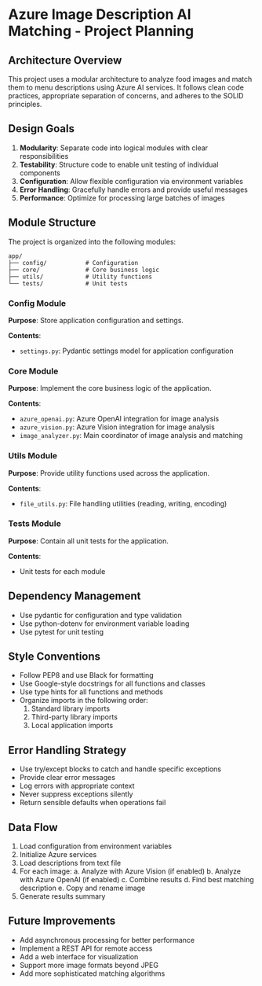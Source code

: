# Azure Image Description AI Matching - Project Planning

## Architecture Overview

This project uses a modular architecture to analyze food images and match them to menu descriptions using Azure AI services. It follows clean code practices, appropriate separation of concerns, and adheres to the SOLID principles.

## Design Goals

1. **Modularity**: Separate code into logical modules with clear responsibilities
2. **Testability**: Structure code to enable unit testing of individual components
3. **Configuration**: Allow flexible configuration via environment variables
4. **Error Handling**: Gracefully handle errors and provide useful messages
5. **Performance**: Optimize for processing large batches of images

## Module Structure

The project is organized into the following modules:

```
app/
├── config/           # Configuration
├── core/             # Core business logic
├── utils/            # Utility functions
└── tests/            # Unit tests
```

### Config Module

**Purpose**: Store application configuration and settings.

**Contents**:
- `settings.py`: Pydantic settings model for application configuration

### Core Module

**Purpose**: Implement the core business logic of the application.

**Contents**:
- `azure_openai.py`: Azure OpenAI integration for image analysis
- `azure_vision.py`: Azure Vision integration for image analysis
- `image_analyzer.py`: Main coordinator of image analysis and matching

### Utils Module

**Purpose**: Provide utility functions used across the application.

**Contents**:
- `file_utils.py`: File handling utilities (reading, writing, encoding)

### Tests Module

**Purpose**: Contain all unit tests for the application.

**Contents**:
- Unit tests for each module

## Dependency Management

- Use pydantic for configuration and type validation
- Use python-dotenv for environment variable loading
- Use pytest for unit testing

## Style Conventions

- Follow PEP8 and use Black for formatting
- Use Google-style docstrings for all functions and classes
- Use type hints for all functions and methods
- Organize imports in the following order:
  1. Standard library imports
  2. Third-party library imports
  3. Local application imports

## Error Handling Strategy

- Use try/except blocks to catch and handle specific exceptions
- Provide clear error messages
- Log errors with appropriate context
- Never suppress exceptions silently
- Return sensible defaults when operations fail

## Data Flow

1. Load configuration from environment variables
2. Initialize Azure services
3. Load descriptions from text file
4. For each image:
   a. Analyze with Azure Vision (if enabled)
   b. Analyze with Azure OpenAI (if enabled)
   c. Combine results
   d. Find best matching description
   e. Copy and rename image
5. Generate results summary

## Future Improvements

- Add asynchronous processing for better performance
- Implement a REST API for remote access
- Add a web interface for visualization
- Support more image formats beyond JPEG
- Add more sophisticated matching algorithms